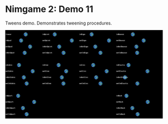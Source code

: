 Nimgame 2: Demo 11
==================

Tweens demo. Demonstrates tweening procedures.

![Screenshot](demo11.png)

